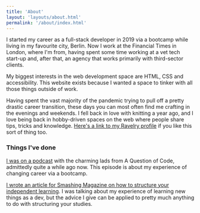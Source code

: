 ```yaml
---
title: 'About'
layout: 'layouts/about.html'
permalink: '/about/index.html'
---
```


I started my career as a full-stack developer in 2019 via a bootcamp while living in my favourite city, Berlin. Now I work at the Financial Times in London, where I'm from, having spent some time working at a vet tech start-up and, after that, an agency that works primarily with third-sector clients.

My biggest interests in the web development space are HTML, CSS and accessibility. This website exists because I wanted a space to tinker with all those things outside of work.

Having spent the vast majority of the pandemic trying to pull off a pretty drastic career transition, these days you can most often find me crafting in the evenings and weekends. I fell back in love with knitting a year ago, and I love being back in hobby-driven spaces on the web where people share tips, tricks and knowledge. [Here's a link to my Ravelry profile](https://www.ravelry.com/people/torahwilcox) if you like this sort of thing too.

### Things I've done

[I was on a podcast](https://aquestionofcode.com/68-are-bootcamps-worth-doing-kirsty-simmonds/) with the charming lads from A Question of Code, admittedly quite a while ago now. This episode is about my experience of changing career via a bootcamp.

[I wrote an article for Smashing Magazine on how to structure your independent learning](https://www.smashingmagazine.com/2021/02/building-personal-learning-curriculum/). I was talking about my experience of learning new things as a dev, but the advice I give can be applied to pretty much anything to do with structuring your studies.
